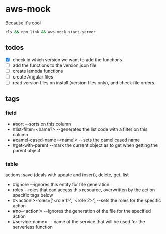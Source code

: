 # aws-mock

Because it's cool

```sh
cls && npm link && aws-mock start-server
```
## todos

- [x] check in which version we want to add the functions
- [ ] add the functions to the version.json file
- [ ] create lambda functions
- [ ] create Angular files
- [ ] read version files on install (version files only), and check file orders

## tags

### field

- #sort --sorts on this column
- #list-filter=<name?> --generates the list code with a filter on this column
- #camel-cased-name=<name!> --sets the camel cased name
- #get-with-parent --mark the current object as to get when getting the parent object

### table

actions: save (deals with update and insert), delete, get, list

- #ignore --ignores this entity for file generation
- roles --roles that can access this resource, overwritten by the action specific tags below
- #<action!>-roles=['<role 1>', '<role 2>'] --sets the roles for the specific action
- #no-<action!> --ignores the generation of the file for the specified action
- #service-name=<service name> -- name of the service that will be used for the serverless function